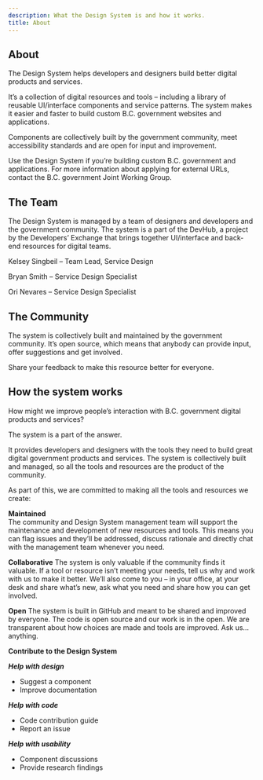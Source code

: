 ```yaml
---
description: What the Design System is and how it works.
title: About
---
```


## About

The Design System helps developers and designers build better digital products and services.

It’s a collection of digital resources and tools – including a library of reusable UI/interface components and service patterns. The system makes it easier and faster to build custom B.C. government websites and applications. 

Components are collectively built by the government community, meet accessibility standards and are open for input and improvement.

Use the Design System if you’re building custom B.C. government and applications. For more information about applying for external URLs, contact the B.C. government Joint Working Group.

## The Team

The Design System is managed by a team of designers and developers and the government community. The system is a part of the DevHub, a project by the Developers’ Exchange that brings together UI/interface and back-end resources for digital teams.

Kelsey Singbeil – Team Lead, Service Design

Bryan Smith – Service Design Specialist

Ori Nevares – Service Design Specialist

## The Community

The system is collectively built and maintained by the government community. It’s open source, which means that anybody can provide input, offer suggestions and get involved.

Share your feedback to make this resource better for everyone.

## How the system works

How might we improve people’s interaction with B.C. government digital products and services?

The system is a part of the answer.

It provides developers and designers with the tools they need to build great digital government products and services. The system is collectively built and managed, so all the tools and resources are the product of the community.

As part of this, we are committed to making all the tools and resources we create:

**Maintained**  
The community and Design System management team will support the maintenance and development of new resources and tools. This means you can flag issues and they’ll be addressed, discuss rationale and directly chat with the management team whenever you need.

**Collaborative**
The system is only valuable if the community finds it valuable. If a tool or resource isn’t meeting your needs, tell us why and work with us to make it better. We’ll also come to you – in your office, at your desk and share what’s new, ask what you need and share how you can get involved.

**Open**
The system is built in GitHub and meant to be shared and improved by everyone. The code is open source and our work is in the open. We are transparent about how choices are made and tools are improved. Ask us…anything.

**Contribute to the Design System**

***Help with design***
-   Suggest a component
-   Improve documentation

***Help with code***
-  Code contribution guide
-   Report an issue

***Help with usability***
-   Component discussions
-   Provide research findings

